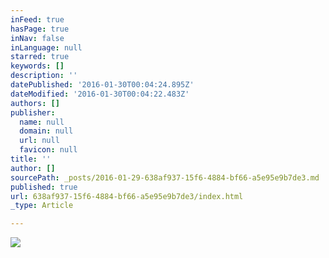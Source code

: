 ```yaml
---
inFeed: true
hasPage: true
inNav: false
inLanguage: null
starred: true
keywords: []
description: ''
datePublished: '2016-01-30T00:04:24.895Z'
dateModified: '2016-01-30T00:04:22.483Z'
authors: []
publisher:
  name: null
  domain: null
  url: null
  favicon: null
title: ''
author: []
sourcePath: _posts/2016-01-29-638af937-15f6-4884-bf66-a5e95e9b7de3.md
published: true
url: 638af937-15f6-4884-bf66-a5e95e9b7de3/index.html
_type: Article

---
```

![](https://the-grid-user-content.s3-us-west-2.amazonaws.com/fd1a80d4-46f7-4106-ae99-a13cb1f7aa12.jpg)